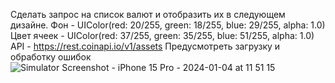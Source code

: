 Сделать запрос на список валют и отобразить их в следующем дизайне.
Фон - UIColor(red: 20/255, green: 18/255, blue: 29/255, alpha: 1.0)
Цвет ячеек - UIColor(red: 37/255, green: 35/255, blue: 51/255, alpha: 1.0)
API -  https://rest.coinapi.io/v1/assets
Предусмотреть загрузку и обработку ошибок
![Simulator Screenshot - iPhone 15 Pro - 2024-01-04 at 11 51 15](https://github.com/MyDanchik/Exchange-Rates/assets/99731538/20e4e7db-822d-4e19-bada-9c7fa8e63597)
